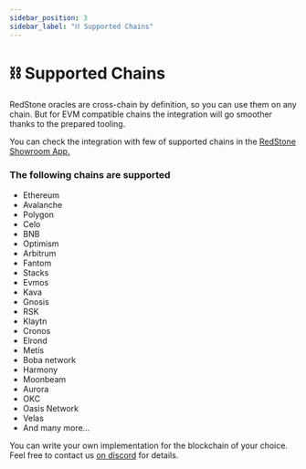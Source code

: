 ```yaml
---
sidebar_position: 3
sidebar_label: "⛓ Supported Chains"
---
```


# ⛓ Supported Chains

RedStone oracles are cross-chain by definition, so you can use them on any chain. But for EVM compatible chains the integration will go smoother thanks to the prepared tooling.

You can check the integration with few of supported chains in the [RedStone Showroom App.](https://showroom.redstone.finance/)

### The following chains are supported

- Ethereum
- Avalanche
- Polygon
- Celo
- BNB
- Optimism
- Arbitrum
- Fantom
- Stacks
- Evmos
- Kava
- Gnosis
- RSK
- Klaytn
- Cronos
- Elrond
- Metis
- Boba network
- Harmony
- Moonbeam
- Aurora
- OKC
- Oasis Network
- Velas
- And many more...

You can write your own implementation for the blockchain of your choice. Feel free to contact us [on discord](https://redstone.finance/discord) for details.
